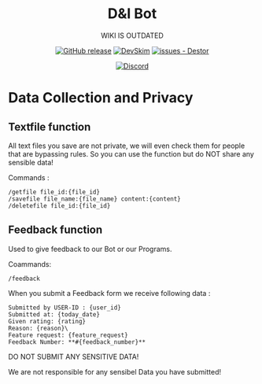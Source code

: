 <div align="center">
  
# D&I Bot

WIKI IS OUTDATED

[![GitHub release](https://img.shields.io/github/release/D-I-Projects/Discord-Bot?include_prereleases=&sort=semver&color=blue)](https://github.com/D-I-Projects/Discord-Bot/releases/)
[![DevSkim](https://github.com/D-I-Projects/Discord-Bot/actions/workflows/devskim.yml/badge.svg)](https://github.com/D-I-Projects/Discord-Bot/actions/workflows/devskim.yml)
[![issues - Destor](https://img.shields.io/github/issues/D-I-Projects/Discord-Bot)](https://github.com/D-I-Projects/Discord-Bot/issues)

[![Discord](https://img.shields.io/badge/Discord-5865F2?style=flat&logo=discord&logoColor=white)](https://discord.gg/rfrMnA4XCc)

</div>

# Data Collection and Privacy

## Textfile function
All text files you save are not private, we will even check them for people that are bypassing rules. So you can use the function but do NOT share any sensible data!

Commands : 
```
/getfile file_id:{file_id}
/savefile file_name:{file_name} content:{content}
/deletefile file_id:{file_id}
```


## Feedback function
Used to give feedback to our Bot or our Programs.

Coammands:
```
/feedback
```

When you submit a Feedback form we receive following data : 

```
Submitted by USER-ID : {user_id}
Submitted at: {today_date}
Given rating: {rating}
Reason: {reason}\
Feature request: {feature_request}
Feedback Number: **#{feedback_number}**
```

DO NOT SUBMIT ANY SENSITIVE DATA!

We are not responsible for any sensibel Data you have submitted!
